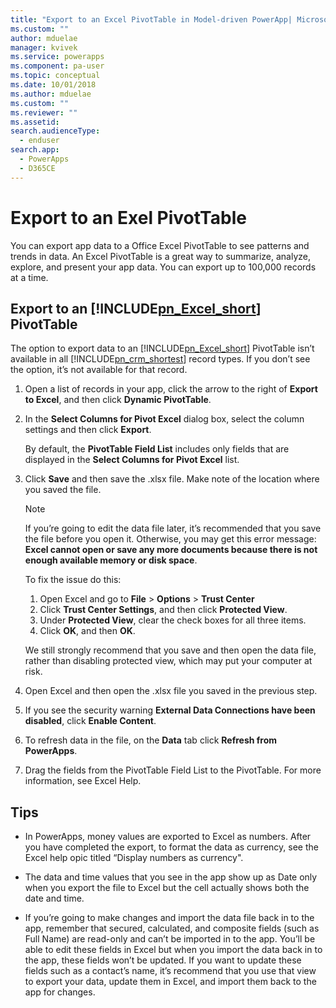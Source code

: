 ```yaml
---
title: "Export to an Excel PivotTable in Model-driven PowerApp| MicrosoftDocs"
ms.custom: ""
author: mduelae
manager: kvivek
ms.service: powerapps
ms.component: pa-user
ms.topic: conceptual
ms.date: 10/01/2018
ms.author: mduelae
ms.custom: ""
ms.reviewer: ""
ms.assetid: 
search.audienceType: 
  - enduser
search.app: 
  - PowerApps
  - D365CE
---
```

# Export to an Exel PivotTable


You can export app data to a Office Excel PivotTable to see patterns and trends in data. An Excel PivotTable is a great way to summarize, analyze, explore, and present your app data. You can export up to 100,000 records at a time.  
  

## Export to an [!INCLUDE[pn_Excel_short](../includes/pn-excel-short.md)] PivotTable  
 The option to export data to an [!INCLUDE[pn_Excel_short](../includes/pn-excel-short.md)] PivotTable isn’t available in all [!INCLUDE[pn_crm_shortest](../includes/pn-crm-shortest.md)] record types. If you don’t see the option, it’s not available for that record.  
  
1. Open a list of records in your app, click the arrow to the right of **Export to Excel**, and then click **Dynamic PivotTable**.  
  
2. In the **Select Columns for Pivot Excel** dialog box, select the column settings and then click **Export**.  
  
    By default, the **PivotTable Field List** includes only fields that are displayed in the **Select Columns for Pivot Excel** list.  
  
3. Click **Save** and then save the .xlsx file. Make note of the location where you saved the file.  
  
   > [!NOTE]
   >  If you’re going to edit the data file later, it’s recommended that you save the file before you open it. Otherwise, you may get this error message: **Excel cannot open or save any more documents because there is not enough available memory or disk space**.  
   > 
   >  To fix the issue do this:  
   > 
   >    1. Open Excel and go to **File** > **Options** > **Trust Center**  
   >    2.  Click **Trust Center Settings**, and then click **Protected View**.  
   >    3.  Under **Protected View**, clear the check boxes for all three items.  
   >    4.  Click **OK**, and then **OK**.  
   > 
   >    We still strongly recommend that you save and then open the data file, rather than disabling protected view, which may put your computer at risk.  
  
4. Open Excel and then open the .xlsx file you saved in the previous step.  
  
5. If you see the security warning **External Data Connections have been disabled**, click **Enable Content**.  
  
6. To refresh data in the file, on the **Data** tab click **Refresh from PowerApps**.  
  
7. Drag the fields from the PivotTable Field List to the PivotTable. For more information, see Excel Help.  
  
## Tips  
  
- In PowerApps, money values are exported to Excel as numbers. After you have completed the export, to format the data as currency, see the Excel help opic titled “Display numbers as currency".
  
- The data and time values that you see in the app show up as Date only when you export the file to Excel but the cell actually shows both the date and time.  
  
- If you’re going to make changes and import the data file back in to the app, remember that secured, calculated, and composite fields (such as Full Name) are read-only and can’t be imported in to the app. You’ll be able to edit these fields in Excel but when you import the data back in to the app, these fields won’t be updated. If you want to update these fields such as a contact’s name, it’s recommend that you use that view to export your data, update them in Excel, and import them back to the app for changes.  
  
 
